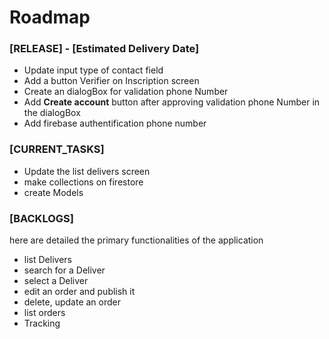 # Roadmap 

### [RELEASE] - [Estimated Delivery Date]
- Update input type of contact field
- Add a button Verifier on Inscription screen
- Create an dialogBox for validation phone Number 
- Add **Create account** button after approving validation phone Number in the dialogBox
- Add firebase authentification phone number

### [CURRENT_TASKS]
- Update the list delivers screen 
- make collections on firestore
- create Models
### [BACKLOGS]

here are detailed the primary functionalities of the application
 - list Delivers
 - search for a Deliver
 - select a Deliver
 - edit an order and publish it
 - delete, update an order
 - list orders
 - Tracking










